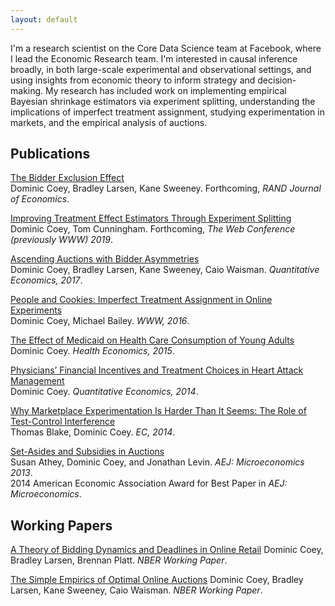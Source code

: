 ```yaml
---
layout: default
---
```


I'm a research scientist on the Core Data Science team at Facebook, where I lead the Economic Research team. I'm interested in causal inference broadly, in both large-scale experimental and observational settings, and using insights from economic theory to inform strategy and decision-making. My research has included work on implementing empirical Bayesian shrinkage estimators via experiment splitting, understanding the implications of imperfect treatment assignment, studying experimentation in markets, and the empirical analysis of auctions.


## Publications
[The Bidder Exclusion Effect](https://www.nber.org/papers/w20523.pdf) <br/>
Dominic Coey, Bradley Larsen, Kane Sweeney. Forthcoming, _RAND Journal of Economics_.


[Improving Treatment Effect Estimators Through Experiment Splitting]() <br/>
Dominic Coey, Tom Cunningham. Forthcoming, _The Web Conference (previously WWW) 2019_.

[Ascending Auctions with Bidder Asymmetries](https://onlinelibrary.wiley.com/doi/pdf/10.3982/QE474) <br/>
Dominic Coey, Bradley Larsen, Kane Sweeney, Caio Waisman. _Quantitative Economics, 2017_.

[People and Cookies: Imperfect Treatment Assignment in Online Experiments](http://gdac.uqam.ca/WWW2016-Proceedings/proceedings/p1103.pdf) <br/>
Dominic Coey, Michael Bailey. _WWW, 2016_.

[The Effect of Medicaid on Health Care Consumption of Young Adults](https://onlinelibrary.wiley.com/doi/abs/10.1002/hec.3042) <br/>
Dominic Coey. _Health Economics, 2015_.

[Physicians’ Financial Incentives and Treatment Choices in Heart Attack Management](https://onlinelibrary.wiley.com/doi/pdf/10.3982/QE365) <br/>
Dominic Coey. _Quantitative Economics, 2014_.

[Why Marketplace Experimentation Is Harder Than It Seems: The Role of Test-Control Interference](https://dl.acm.org/citation.cfm?id=2602837) <br/>
Thomas Blake, Dominic Coey. _EC, 2014_.

[Set-Asides and Subsidies in Auctions](https://web.stanford.edu/~jdlevin/Papers/Subsidies.pdf) <br/>
Susan Athey, Dominic Coey, and Jonathan Levin. _AEJ: Microeconomics 2013_. <br/>
2014 American Economic Association Award for Best Paper in _AEJ: Microeconomics_.

## Working Papers

[A Theory of Bidding Dynamics and Deadlines in Online Retail](https://www.nber.org/papers/w22038.pdf)
Dominic Coey, Bradley Larsen, Brennan Platt. _NBER Working Paper_.

[The Simple Empirics of Optimal Online Auctions](https://web.stanford.edu/~bjlarsen/optimal_online_auctions.pdf)
Dominic Coey, Bradley Larsen, Kane Sweeney, Caio Waisman. _NBER Working Paper_.
